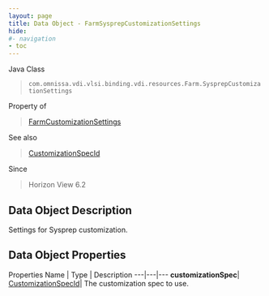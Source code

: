 ```yaml
---
layout: page
title: Data Object - FarmSysprepCustomizationSettings
hide:
#- navigation
- toc
---
```






Java Class
> `com.omnissa.vdi.vlsi.binding.vdi.resources.Farm.SysprepCustomizationSettings`

Property of
> [FarmCustomizationSettings](vdi.resources.Farm.CustomizationSettings.md#field_detail)

See also
> [CustomizationSpecId](vdi.entity.CustomizationSpecId.md)

Since
> Horizon View 6.2


## Data Object Description

Settings for Sysprep customization.

## Data Object Properties
Properties
Name |  Type |  Description
---|---|---
**customizationSpec**| [CustomizationSpecId](vdi.entity.CustomizationSpecId.md)|  The customization spec to use.
 


 
